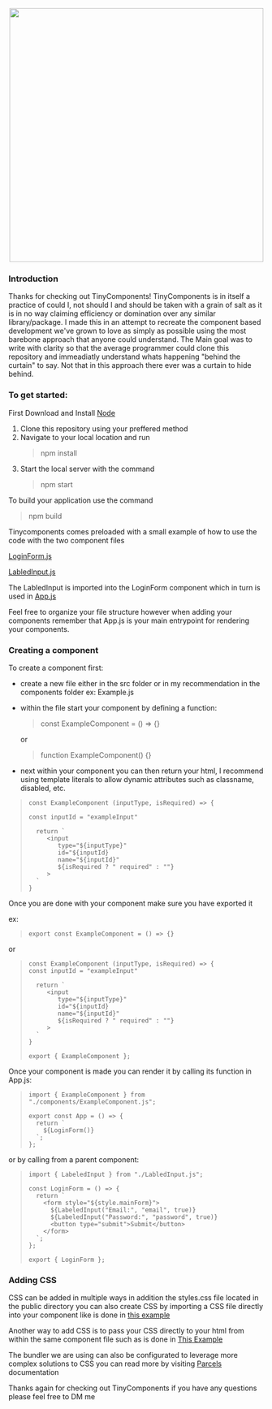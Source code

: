 <p align="center">
<img  width="500px;" src="https://user-images.githubusercontent.com/89324378/236610468-bd1a7c41-3540-44ee-829c-a3b848dfc56f.svg">
</p>


### Introduction

Thanks for checking out TinyComponents! TinyComponents is in itself a practice of could 
I, not should I and should be taken with a grain of salt as it is in no way claiming 
efficiency or domination over any similar library/package. I made this in an attempt to 
recreate the component based development we've grown to love as simply as possible using the most
barebone approach that anyone could understand. The Main goal was to write with clarity so that the
average programmer could clone this repository and immeadiatly understand whats happening "behind the curtain"
to say. Not that in this approach there ever was a curtain to hide behind.

### To get started:

First Download and Install [Node](https://nodejs.org/en)

<ol>
  <li>Clone this repository using your preffered method</li>
  <li> Navigate to your local location and run <blockquote>npm install</blockquote> </li>
  <li>Start the local server with the command <blockquote>npm start</blockquote></li>
</ol>

To build your application use the command
> npm build

Tinycomponents comes preloaded with a small example of how to use the code with the two component files

[LoginForm.js](https://github.com/Quinten97/TinyComponents/blob/main/components/LoginForm.js)

[LabledInput.js](https://github.com/Quinten97/TinyComponents/blob/main/components/LabledInput.js)

The LabledInput is imported into the LoginForm component which in turn is used in [App.js](https://github.com/Quinten97/TinyComponents/blob/main/App.js)

Feel free to organize your file structure however when adding your components remember that App.js is your main entrypoint for rendering your components.

### Creating a component

To create a component first:

  * create a new file either in the src folder or in my recommendation in the components folder ex: Example.js
  * within the file start your component by defining a function:
     
    <blockquote>
      const ExampleComponent = () => {}
    </blockquote>
    
    or
    
    <blockquote>
      function ExampleComponent() {}
    </blockquote>
    
  * next within your component you can then return your html, I recommend using template literals to allow dynamic attributes such as classname, disabled, etc.
  
  <blockquote> 
  
    const ExampleComponent (inputType, isRequired) => {
    
    const inputId = "exampleInput"
    
      return `
         <input 
            type="${inputType}" 
            id="${inputId} 
            name="${inputId}"
            ${isRequired ? " required" : ""}
         >
      `
    }
  </blockquote>
  
  Once you are done with your component make sure you have exported it
  
  ex: 
  <blockquote> 
                                           
    export const ExampleComponent = () => {} 
  </blockquote>
  
  or
  
  <blockquote> 
                                           
    const ExampleComponent (inputType, isRequired) => {
    const inputId = "exampleInput"
    
      return `
         <input 
            type="${inputType}" 
            id="${inputId} 
            name="${inputId}"
            ${isRequired ? " required" : ""}
         >
      `
    }
    
    export { ExampleComponent };
  </blockquote>
  
  Once your component is made you can render it by calling its function in App.js:
  
  <blockquote>

    import { ExampleComponent } from "./components/ExampleComponent.js";

    export const App = () => {
      return `
        ${LoginForm()}
      `;
    };
  </blockquote>
  
  or by calling from a parent component: 
  
 <blockquote>
  
    import { LabeledInput } from "./LabledInput.js";

    const LoginForm = () => {
      return `
        <form style="${style.mainForm}">
          ${LabeledInput("Email:", "email", true)}
          ${LabeledInput("Password:", "password", true)}
          <button type="submit">Submit</button>
        </form>
      `;
    };

    export { LoginForm };
  </blockquote>
  
  ### Adding CSS
  
  CSS can be added in multiple ways in addition the styles.css file located in the public directory you can also create CSS by importing a CSS file directly into your component like is done in [this example](https://github.com/Quinten97/TinyComponents/blob/main/components/LabledInput.js)
  
  Another way to add CSS is to pass your CSS directly to your html from within the same component file such as is done in [This Example](https://github.com/Quinten97/TinyComponents/blob/main/components/LoginForm.js)
  
  The bundler we are using can also be configurated to leverage more complex solutions to CSS you can read more by visiting [Parcels](https://parceljs.org/languages/css/) documentation
  
Thanks again for checking out TinyComponents if you have any questions please feel free to DM me
